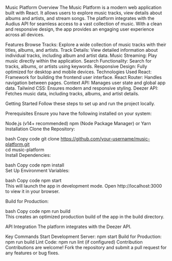 Music Platform
Overview
The Music Platform is a modern web application built with React. It allows users to explore music tracks, view details about albums and artists, and stream songs. The platform integrates with the Audius API for seamless access to a vast collection of music. With a clean and responsive design, the app provides an engaging user experience across all devices.

Features
Browse Tracks: Explore a wide collection of music tracks with their titles, albums, and artists.
Track Details: View detailed information about individual tracks, including album and artist data.
Music Streaming: Play music directly within the application.
Search Functionality: Search for tracks, albums, or artists using keywords.
Responsive Design: Fully optimized for desktop and mobile devices.
Technologies Used
React: Framework for building the frontend user interface.
React Router: Handles navigation between pages.
Context API: Manages user state and global app data.
Tailwind CSS: Ensures modern and responsive styling.
Deezer API: Fetches music data, including tracks, albums, and artist details.


Getting Started
Follow these steps to set up and run the project locally.

Prerequisites
Ensure you have the following installed on your system:

Node.js (v14+ recommended)
npm (Node Package Manager) or Yarn
Installation
Clone the Repository:

bash
Copy code
git clone https://github.com/your-username/music-platform.git  
cd music-platform  
Install Dependencies:

bash
Copy code
npm install  
Set Up Environment Variables:

bash
Copy code
npm start  
This will launch the app in development mode. Open http://localhost:3000 to view it in your browser.

Build for Production:

bash
Copy code
npm run build  
This creates an optimized production build of the app in the build directory.

API Integration
The platform integrates with the Deezer API.

Key Commands
Start Development Server: npm start
Build for Production: npm run build
Lint Code: npm run lint (if configured)
Contribution
Contributions are welcome! Fork the repository and submit a pull request for any features or bug fixes.

